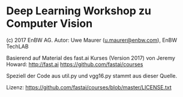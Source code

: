 # Deep Learning Workshop zu Computer Vision

(c) 2017 EnBW AG.
Autor: Uwe Maurer (u.maurer@enbw.com), EnBW TechLAB

Basierend auf Material des fast.ai Kurses (Version 2017) von Jeremy Howard:
http://fast.ai
https://github.com/fastai/courses

Speziell der Code aus util.py und vgg16.py stammt aus dieser Quelle.

Lizenz: https://github.com/fastai/courses/blob/master/LICENSE.txt
